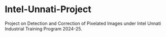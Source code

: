 # Intel-Unnati-Project
Project on Detection and Correction of Pixelated Images under Intel Unnati Industrial Training Program 2024-25.
